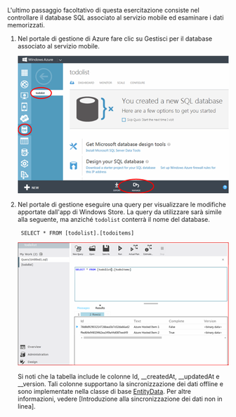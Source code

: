 ﻿
L'ultimo passaggio facoltativo di questa esercitazione consiste nel controllare il database SQL associato al servizio mobile ed esaminare i dati memorizzati. 

1. Nel portale di gestione di Azure fare clic su Gestisci per il database associato al servizio mobile.
 
	![sign-in to manage SQL Database](./media/mobile-services-dotnet-backend-view-sql-data/manage-sql-azure-database.png)

2. Nel portale di gestione eseguire una query per visualizzare le modifiche apportate dall'app di Windows Store. La query da utilizzare sarà simile alla seguente, ma anziché <code>todolist</code> conterrà il nome del database.</p>

        SELECT * FROM [todolist].[todoitems]

    ![query SQL Database for stored items](./media/mobile-services-dotnet-backend-view-sql-data/sql-azure-query.png)

	Si noti che la tabella include le colonne Id, __createdAt, __updatedAt e __version. Tali colonne supportano la sincronizzazione dei dati offline e sono implementate nella classe di base [EntityData](http://msdn.microsoft.com/library/microsoft.windowsazure.mobile.service.entitydata.aspx). Per altre informazioni, vedere [Introduzione alla sincronizzazione dei dati non in linea].


<!--HONumber=42-->
